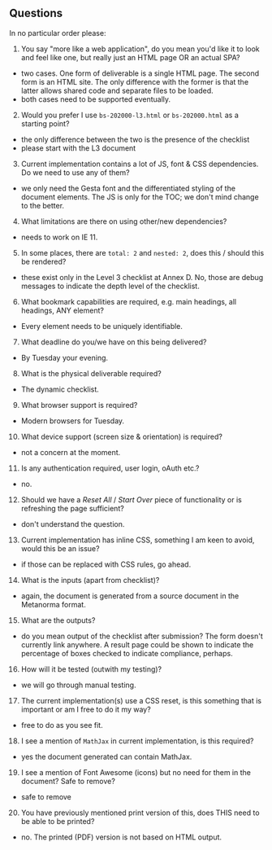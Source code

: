 ## Questions

In no particular order please:

1. You say "more like a web application", do you mean you'd like it to look and feel like one, but really just an HTML page OR an actual SPA?

  * two cases. One form of deliverable is a single HTML page. The second form is an HTML site. The only difference with the former is that the latter allows shared code and separate files to be loaded. 
  * both cases need to be supported eventually. 

2. Would you prefer I use `bs-202000-l3.html` or `bs-202000.html` as a starting point?

  * the only difference between the two is the presence of the checklist
  * please start with the L3 document 

3. Current implementation contains a lot of JS, font & CSS dependencies. Do we need to use any of them? 

  * we only need the Gesta font and the differentiated styling of the document elements. The JS is only for the TOC; we don't mind change to the better. 

4. What limitations are there on using other/new dependencies?

  * needs to work on IE 11. 

5. In some places, there are `total: 2` and `nested: 2`, does this / should this be rendered?

  * these exist only in the Level 3 checklist at Annex D. No, those are debug messages to indicate the depth level of the checklist. 

6. What bookmark capabilities are required, e.g. main headings, all headings, ANY element?

  * Every element needs to be uniquely identifiable. 

7. What deadline do you/we have on this being delivered?

  * By Tuesday your evening. 

8. What is the physical deliverable required?

  * The dynamic checklist. 

9. What browser support is required?

  * Modern browsers for Tuesday. 

10. What device support (screen size & orientation) is required?

  * not a concern at the moment. 


11. Is any authentication required, user login, oAuth etc.?

  * no. 

12. Should we have a _Reset All_ / _Start Over_ piece of functionality or is refreshing the page sufficient?

  * don't understand the question. 

13. Current implementation has inline CSS, something I am keen to avoid, would this be an issue?

  * if those can be replaced with CSS rules, go ahead. 

14. What is the inputs (apart from checklist)?

  * again, the document is generated from a source document in the Metanorma format. 

15. What are the outputs?

  * do you mean output of the checklist after submission? The form doesn't currently link anywhere. A result page could be shown to indicate the percentage of boxes checked to indicate compliance, perhaps. 

16. How will it be tested (outwith my testing)?

  * we will go through manual testing. 

17. The current implementation(s) use a CSS reset, is this something that is important or am I free to do it my way?

  * free to do as you see fit. 

18. I see a mention of `MathJax` in current implementation, is this required?

  * yes the document generated can contain MathJax. 

19. I see a mention of Font Awesome (icons) but no need for them in the document? Safe to remove?

  * safe to remove 

20. You have previously mentioned print version of this, does THIS need to be able to be printed?

  * no. The printed (PDF) version is not based on HTML output. 
